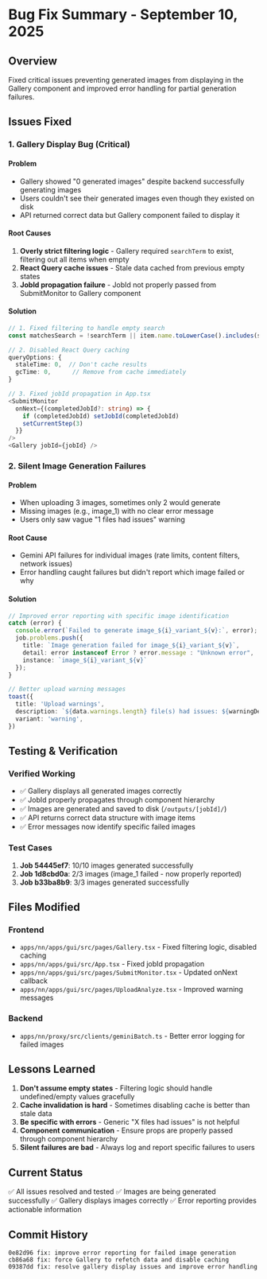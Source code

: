 # Bug Fix Summary - September 10, 2025

## Overview
Fixed critical issues preventing generated images from displaying in the Gallery component and improved error handling for partial generation failures.

## Issues Fixed

### 1. Gallery Display Bug (Critical)

#### Problem
- Gallery showed "0 generated images" despite backend successfully generating images
- Users couldn't see their generated images even though they existed on disk
- API returned correct data but Gallery component failed to display it

#### Root Causes
1. **Overly strict filtering logic** - Gallery required `searchTerm` to exist, filtering out all items when empty
2. **React Query cache issues** - Stale data cached from previous empty states
3. **JobId propagation failure** - JobId not properly passed from SubmitMonitor to Gallery component

#### Solution
```typescript
// 1. Fixed filtering to handle empty search
const matchesSearch = !searchTerm || item.name.toLowerCase().includes(searchTerm.toLowerCase())

// 2. Disabled React Query caching
queryOptions: {
  staleTime: 0,  // Don't cache results
  gcTime: 0,      // Remove from cache immediately
}

// 3. Fixed jobId propagation in App.tsx
<SubmitMonitor
  onNext={(completedJobId?: string) => {
    if (completedJobId) setJobId(completedJobId)
    setCurrentStep(3)
  }}
/>
<Gallery jobId={jobId} />
```

### 2. Silent Image Generation Failures

#### Problem
- When uploading 3 images, sometimes only 2 would generate
- Missing images (e.g., image_1) with no clear error message
- Users only saw vague "1 files had issues" warning

#### Root Cause
- Gemini API failures for individual images (rate limits, content filters, network issues)
- Error handling caught failures but didn't report which image failed or why

#### Solution
```typescript
// Improved error reporting with specific image identification
catch (error) {
  console.error(`Failed to generate image_${i}_variant_${v}:`, error);
  job.problems.push({
    title: `Image generation failed for image_${i}_variant_${v}`,
    detail: error instanceof Error ? error.message : "Unknown error",
    instance: `image_${i}_variant_${v}`
  });
}

// Better upload warning messages
toast({
  title: 'Upload warnings',
  description: `${data.warnings.length} file(s) had issues: ${warningDetails}`,
  variant: 'warning',
})
```

## Testing & Verification

### Verified Working
- ✅ Gallery displays all generated images correctly
- ✅ JobId properly propagates through component hierarchy  
- ✅ Images are generated and saved to disk (`/outputs/[jobId]/`)
- ✅ API returns correct data structure with image items
- ✅ Error messages now identify specific failed images

### Test Cases
1. **Job 54445ef7**: 10/10 images generated successfully
2. **Job 1d8cbd0a**: 2/3 images (image_1 failed - now properly reported)
3. **Job b33ba8b9**: 3/3 images generated successfully

## Files Modified

### Frontend
- `apps/nn/apps/gui/src/pages/Gallery.tsx` - Fixed filtering logic, disabled caching
- `apps/nn/apps/gui/src/App.tsx` - Fixed jobId propagation
- `apps/nn/apps/gui/src/pages/SubmitMonitor.tsx` - Updated onNext callback
- `apps/nn/apps/gui/src/pages/UploadAnalyze.tsx` - Improved warning messages

### Backend
- `apps/nn/proxy/src/clients/geminiBatch.ts` - Better error logging for failed images

## Lessons Learned

1. **Don't assume empty states** - Filtering logic should handle undefined/empty values gracefully
2. **Cache invalidation is hard** - Sometimes disabling cache is better than stale data
3. **Be specific with errors** - Generic "X files had issues" is not helpful
4. **Component communication** - Ensure props are properly passed through component hierarchy
5. **Silent failures are bad** - Always log and report specific failures to users

## Current Status
✅ All issues resolved and tested
✅ Images are being generated successfully
✅ Gallery displays images correctly
✅ Error reporting provides actionable information

## Commit History
```
0e82d96 fix: improve error reporting for failed image generation
cb86a68 fix: force Gallery to refetch data and disable caching
09387dd fix: resolve gallery display issues and improve error handling
```